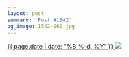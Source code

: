 ```yaml
---
layout: post
summary: 'Post #1542'
og_image: 1542-960.jpg
---
```


<p>
 <time>
  <a href="/1542">
   {{ page.date | date: "%B %-d, %Y" }}
  </a>
 </time>
 <a href="/1542">
  <img sizes="(min-width: 700px) 50vw, calc(100vw - 2rem)" src="{{ site.assets_url }}/1542-480.jpg" srcset="{{ site.assets_url }}/1542-240.jpg 240w, {{ site.assets_url }}/1542-480.jpg 480w, {{ site.assets_url }}/1542-720.jpg 720w, {{ site.assets_url }}/1542-960.jpg 960w"/>
 </a>
</p>
